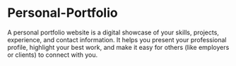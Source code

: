 # Personal-Portfolio
A personal portfolio website is a digital showcase of your skills, projects, experience, and contact  information. It helps you present your professional profile, highlight your best work, and make it  easy for others (like employers or clients) to connect with you.
